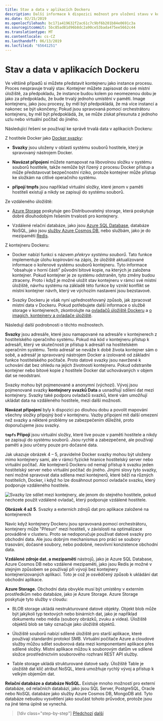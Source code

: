 ```yaml
---
title: Stav a data v aplikacích Dockeru
description: Další informace k dispozici možnost pro uložení stavu v kontejnerizovaných aplikací.
ms.date: 02/15/2019
ms.openlocfilehash: bc171a419632f2ac61c7c9bf6b201b84e0691c3a
ms.sourcegitcommit: 5bc85ad81d96b8dc2a90ce53bada475ee5662c44
ms.translationtype: MT
ms.contentlocale: cs-CZ
ms.lasthandoff: 06/13/2019
ms.locfileid: "65641251"
---
```

# <a name="state-and-data-in-docker-applications"></a>Stav a data v aplikacích Dockeru

Ve většině případů si můžete představit kontejneru jako instance procesu. Proces nespravuje trvalý stav. Kontejner můžete zapisovat do své místní úložiště, za předpokladu, že instance budou kolem po neomezenou dobu je jako za předpokladu, že bude trvalý jednoho umístění v paměti. Image kontejneru, jako jsou procesy, by měl být předpokládá, že má více instancí a nakonec se být ukončeny; Pokud jsou spravovaná pomocí orchestrátoru kontejneru, by měl být předpokládá, že, se může získat přesunuta z jednoho uzlu nebo virtuální počítač do jiného.

Následující řešení se používají ke správě trvalá data v aplikacích Dockeru:

Z hostitele Docker jako [Docker svazky](https://docs.docker.com/engine/admin/volumes/):

- **Svazky** jsou uloženy v oblasti systému souborů hostitele, který je spravovaný nástrojem Docker.

- **Navázat připojení** můžete namapovat na libovolnou složku v systému souborů hostitele, takže nemůže být řízený z procesu Docker přístup a může představovat bezpečnostní riziko, protože kontejner může přístup ke složkám na citlivé operačního systému.

- **připojí tmpfs** jsou například virtuální složky, které jenom v paměti hostiteli existují a nikdy se zapisují do systému souborů.

Ze vzdáleného úložiště:

- [Azure Storage](https://azure.microsoft.com/documentation/services/storage/) poskytuje geo Distribuovatelný storage, která poskytuje dobré dlouhodobým řešením trvalosti pro kontejnery.

- Vzdálené relační databáze, jako jsou [Azure SQL Database](https://azure.microsoft.com/services/sql-database/), databáze NoSQL, jako jsou [služby Azure Cosmos DB](https://docs.microsoft.com/azure/cosmos-db/introduction), nebo službám, jako je do mezipaměti [Redis](https://redis.io/).

Z kontejneru Dockeru:

- Docker nabízí funkci s názvem *překryv systému souborů*. Tato funkce implementuje úlohu kopírování na zápis, že úložiště aktualizované informace o kořenové systému souborů kontejneru. Tyto informace "obsahuje v horní části" původní bitové kopie, na kterých je založena kontejner. Pokud kontejner je ze systému odstraněn, tyto změny budou ztraceny. Proto i když je možné uložit stav kontejneru v rámci své místní úložiště, návrhu systému na základě této funkce by vznikl konflikt se místní kontejner návrh, který ve výchozím nastavení jsou bezstavové.

- Svazky Dockeru je však nyní upřednostňovaný způsob, jak zpracovat místní data v Dockeru. Pokud potřebujete další informace o službě storage v kontejnerech, zkontrolujte na [ovladačů úložiště Dockeru](https://docs.docker.com/engine/userguide/storagedriver/) a [o imagích, kontejnery a ovladače úložiště](https://docs.docker.com/engine/userguide/storagedriver/imagesandcontainers/).

Následují další podrobnosti o těchto možnostech.

**Svazky** jsou adresáře, které jsou namapované na adresáře v kontejnerech z hostitelského operačního systému. Pokud má kód v kontejneru přístup k adresáři, který ve skutečnosti je přístup k adresáři na hostitelském operačním systému. Tento adresář se neváže k době života kontejner sám o sobě, a adresář je spravovaný nástrojem Docker a izolovaně od základní funkce hostitelského počítače. Proto datové svazky jsou navržené k uchování dat bez ohledu na jejich životnosti kontejneru. Pokud odstraníte kontejner nebo bitové kopie z hostitele Docker dat uchovávaných v objem dat se neodstraní.

Svazky mohou být pojmenované a anonymní (výchozí). Vývoj jsou pojmenované svazky **kontejnery svazků Data** a usnadňují sdílení dat mezi kontejnery. Svazky také podporu ovladačů svazků, které vám umožňují ukládat data na vzdáleného hostitele, mezi další možnosti.

**Navázat připojení** byly k dispozici po dlouhou dobu a povolit mapování všechny složky přípojný bod v kontejneru. Vazby připojení mít další omezení než svazky a některé problémy se zabezpečením důležité, proto doporučujeme jsou svazky.

**`tmpfs` Připojí** jsou virtuální složky, které live pouze v paměti hostitele a nikdy se zapisují do systému souborů. Jsou rychlé a zabezpečené, ale používají paměti a jsou určeny pouze pro dočasné data.

Jak ukazuje obrázek 4 – 5, pravidelné Docker svazky mohou být uloženy mimo kontejnery sami, ale v rámci fyzické hranice hostitelský server nebo virtuální počítač. Ale kontejnerů Dockeru od nemají přístup k svazku jeden hostitelský server nebo virtuální počítač do jiného. Jinými slovy tyto svazky, není možné spravovat data sdílena mezi kontejnerů, které běží na různých hostitelích, Docker, i když ho lze dosáhnout pomocí ovladače svazku, který podporuje vzdáleného hostitele.

![Svazky lze sdílet mezi kontejnery, ale jenom do stejného hostitele, pokud nechcete použít vzdálené ovladač, který podporuje vzdálené hostitele. ](./media/image5.png)

**Obrázek 4 až 5**. Svazky a externích zdrojů dat pro aplikace založené na kontejnerech

Navíc když kontejnery Dockeru jsou spravovaná pomocí orchestrátoru, kontejnery může "Přesun" mezi hostiteli, v závislosti na optimalizace prováděné v clusteru. Proto se nedoporučuje používat datové svazky pro obchodní data. Ale jsou dobrým mechanismus pro práci se soubory trasování, dočasné soubory, nebo podobné, neovlivní konzistence obchodní data.

**Vzdálené zdroje dat. a mezipaměti** nástrojů, jako je Azure SQL Database, Azure Cosmos DB nebo vzdálené mezipaměti, jako jsou Redis je možné v stejným způsobem se používají při vývoji bez kontejnery kontejnerizovaných aplikací. Toto je což je osvědčený způsob k ukládání dat obchodní aplikace.

**Azure Storage.** Obchodní data obvykle musí být umístěny v externím prostředkům nebo databáze, jako je Azure Storage. Azure Storage poskytuje tyto služby v cloudu:

- BLOB storage ukládá nestrukturované datové objekty. Objekt blob může být jakýkoli typ textových nebo binárních dat, jako je například dokumentu nebo média (soubory obrázků, zvuku a videa). Úložiště objektů blob se taky označuje jako úložiště objektů.

- Úložiště souborů nabízí sdílené úložiště pro starší aplikace, které používají standardní protokol SMB. Virtuální počítače Azure a cloudové služby můžou sdílet souborová data mezi komponentami aplikace přes sdílené složky. Místní aplikace můžou k souborovým datům ve sdílené složce prostřednictvím souborového rozhraní REST API služby.

- Table storage ukládá strukturované datové sady. Úložiště Table je úložiště dat klíč atribut NoSQL, která umožňuje rychlý vývoj a přístup k velkým objemům dat.

**Relační databáze a databáze NoSQL.** Existuje mnoho možností pro externí databáze, od relačních databází, jako jsou SQL Server, PostgreSQL, Oracle nebo NoSQL databáze jako služby Azure Cosmos DB, MongoDB atd. Tyto databáze nebudou vysvětlení jako součást tohoto průvodce, protože jsou na jiné téma úplně se vynechá.

>[!div class="step-by-step"]
>[Předchozí](monolithic-applications.md)
>[další](soa-applications.md)
